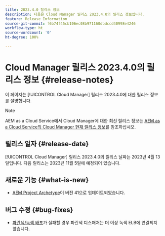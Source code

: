 ```yaml
---
title: 2023.4.0 릴리스 정보
description: 다음은 Cloud Manager 릴리스 2023.4.0의 릴리스 정보입니다.
feature: Release Information
source-git-commit: f6b74f45cb106ec08b971160dbdccd40998e4246
workflow-type: ht
source-wordcount: '0'
ht-degree: 100%

---
```



# Cloud Manager 릴리스 2023.4.0의 릴리스 정보 {#release-notes}

이 페이지는 [!UICONTROL Cloud Manager] 릴리스 2023.4.0에 대한 릴리스 정보를 설명합니다.

>[!NOTE]
>
>AEM as a Cloud Service에서 Cloud Manager에 대한 최신 릴리스 정보는 [AEM as a Cloud Service의 Cloud Manager 현재 릴리스 정보](https://experienceleague.adobe.com/docs/experience-manager-cloud-service/content/implementing/using-cloud-manager/release-notes-cloud-manager/release-notes-cm-current.html)를 참조하십시오.

## 릴리스 일자 {#release-date}

[!UICONTROL Cloud Manager] 릴리스 2023.4.0의 릴리스 날짜는 2023년 4월 13일입니다. 다음 릴리스는 2023년 11월 5일에 예정되어 있습니다.

## 새로운 기능 {#what-is-new}

* [AEM Project Archetype](https://experienceleague.adobe.com/docs/experience-manager-core-components/using/developing/archetype/overview.html)이 버전 41으로 업데이트되었습니다.

## 버그 수정 {#bug-fixes}

* [파란색/녹색 배포](/help/introduction.md#blue-green)가 실패할 경우 파란색 디스패처는 더 이상 녹색 ELB에 연결되지 않습니다.
